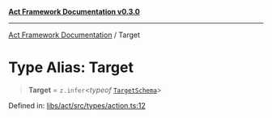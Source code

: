[**Act Framework Documentation v0.3.0**](../README.md)

***

[Act Framework Documentation](../globals.md) / Target

# Type Alias: Target

> **Target** = `z.infer`\<*typeof* [`TargetSchema`](../variables/TargetSchema.md)\>

Defined in: [libs/act/src/types/action.ts:12](https://github.com/Rotorsoft/act-root/blob/ecf1ab2f895c5bdf2d70db49738046df56c78030/libs/act/src/types/action.ts#L12)
